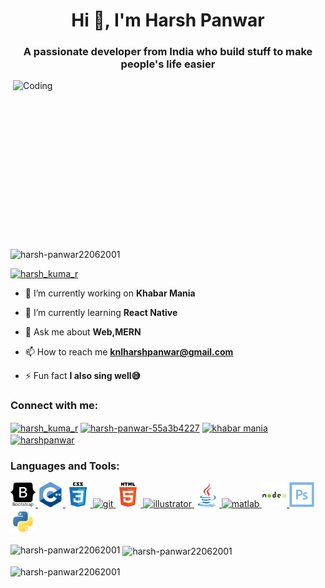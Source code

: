 
<h1 align="center">Hi 👋, I'm Harsh Panwar</h1>
<h3 align="center">A passionate developer from India who build stuff to make people's life easier</h3>
<img align="right" alt="Coding" width="500" height="270" src="https://raw.githubusercontent.com/chiraag-kakar/chiraag-kakar/master/hadder.gif")

<p align="left"> <img src="https://komarev.com/ghpvc/?username=harsh-panwar22062001&label=Profile%20views&color=0e75b6&style=flat" alt="harsh-panwar22062001" /> </p>


<p align="left"> <a href="https://twitter.com/harsh_kuma_r" target="blank"><img src="https://img.shields.io/twitter/follow/harsh_kuma_r?logo=twitter&style=for-the-badge" alt="harsh_kuma_r" /></a> </p>

- 🔭 I’m currently working on **Khabar Mania**

- 🌱 I’m currently learning **React Native**

- 💬 Ask me about **Web,MERN**

- 📫 How to reach me **knlharshpanwar@gmail.com**

- ⚡ Fun fact **I also sing well😅**

<h3 align="left">Connect with me:</h3>
<p align="left">
<a href="https://twitter.com/harsh_kuma_r" target="blank"><img align="center" src="https://raw.githubusercontent.com/rahuldkjain/github-profile-readme-generator/master/src/images/icons/Social/twitter.svg" alt="harsh_kuma_r" height="30" width="40" /></a>
<a href="https://linkedin.com/in/harsh-panwar-55a3b4227" target="blank"><img align="center" src="https://raw.githubusercontent.com/rahuldkjain/github-profile-readme-generator/master/src/images/icons/Social/linked-in-alt.svg" alt="harsh-panwar-55a3b4227" height="30" width="40" /></a>
<a href="https://www.youtube.com/c/khabar mania" target="blank"><img align="center" src="https://raw.githubusercontent.com/rahuldkjain/github-profile-readme-generator/master/src/images/icons/Social/youtube.svg" alt="khabar mania" height="30" width="40" /></a>
<a href="https://www.leetcode.com/harshpanwar" target="blank"><img align="center" src="https://raw.githubusercontent.com/rahuldkjain/github-profile-readme-generator/master/src/images/icons/Social/leet-code.svg" alt="harshpanwar" height="30" width="40" /></a>
</p>

<h3 align="left">Languages and Tools:</h3>
<p align="left"> <a href="https://getbootstrap.com" target="_blank" rel="noreferrer"> <img src="https://raw.githubusercontent.com/devicons/devicon/master/icons/bootstrap/bootstrap-plain-wordmark.svg" alt="bootstrap" width="40" height="40"/> </a> <a href="https://www.w3schools.com/cpp/" target="_blank" rel="noreferrer"> <img src="https://raw.githubusercontent.com/devicons/devicon/master/icons/cplusplus/cplusplus-original.svg" alt="cplusplus" width="40" height="40"/> </a> <a href="https://www.w3schools.com/css/" target="_blank" rel="noreferrer"> <img src="https://raw.githubusercontent.com/devicons/devicon/master/icons/css3/css3-original-wordmark.svg" alt="css3" width="40" height="40"/> </a> <a href="https://git-scm.com/" target="_blank" rel="noreferrer"> <img src="https://www.vectorlogo.zone/logos/git-scm/git-scm-icon.svg" alt="git" width="40" height="40"/> </a> <a href="https://www.w3.org/html/" target="_blank" rel="noreferrer"> <img src="https://raw.githubusercontent.com/devicons/devicon/master/icons/html5/html5-original-wordmark.svg" alt="html5" width="40" height="40"/> </a> <a href="https://www.adobe.com/in/products/illustrator.html" target="_blank" rel="noreferrer"> <img src="https://www.vectorlogo.zone/logos/adobe_illustrator/adobe_illustrator-icon.svg" alt="illustrator" width="40" height="40"/> </a> <a href="https://www.java.com" target="_blank" rel="noreferrer"> <img src="https://raw.githubusercontent.com/devicons/devicon/master/icons/java/java-original.svg" alt="java" width="40" height="40"/> </a> <a href="https://www.mathworks.com/" target="_blank" rel="noreferrer"> <img src="https://upload.wikimedia.org/wikipedia/commons/2/21/Matlab_Logo.png" alt="matlab" width="40" height="40"/> </a> <a href="https://nodejs.org" target="_blank" rel="noreferrer"> <img src="https://raw.githubusercontent.com/devicons/devicon/master/icons/nodejs/nodejs-original-wordmark.svg" alt="nodejs" width="40" height="40"/> </a> <a href="https://www.photoshop.com/en" target="_blank" rel="noreferrer"> <img src="https://raw.githubusercontent.com/devicons/devicon/master/icons/photoshop/photoshop-line.svg" alt="photoshop" width="40" height="40"/> </a> <a href="https://www.python.org" target="_blank" rel="noreferrer"> <img src="https://raw.githubusercontent.com/devicons/devicon/master/icons/python/python-original.svg" alt="python" width="40" height="40"/> </a> </p>

<p><img align="left" src="https://github-readme-stats.vercel.app/api/top-langs?username=harsh-panwar22062001&show_icons=true&locale=en&layout=compact" alt="harsh-panwar22062001" /></p>

<p>&nbsp;<img align="center" src="https://github-readme-stats.vercel.app/api?username=harsh-panwar22062001&show_icons=true&locale=en" alt="harsh-panwar22062001" /></p>

<p><img align="center" src="https://github-readme-streak-stats.herokuapp.com/?user=harsh-panwar22062001&" alt="harsh-panwar22062001" /></p>
